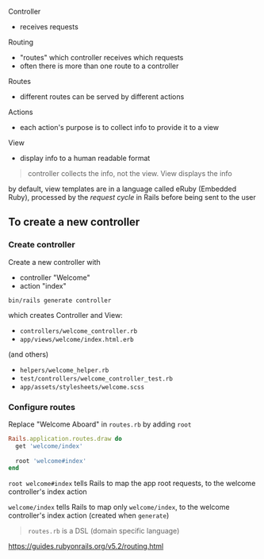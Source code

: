 Controller

- receives requests


Routing

- "routes" which controller receives which requests
- often there is more than one route to a controller


Routes
- different routes can be served by different actions

Actions
- each action's purpose is to collect info to provide it to a view

View
- display info to a human readable format

> controller collects the info, not the view. View displays the info

by default, view templates are in a language called eRuby (Embedded Ruby), processed by the *request cycle* in Rails before being sent to the user


## To create a new controller

### Create controller

Create a new controller with 
- controller "Welcome" 
- action "index"

`bin/rails generate controller` 

which creates Controller and View:
- `controllers/welcome_controller.rb`
- `app/views/welcome/index.html.erb`

(and others)
- `helpers/welcome_helper.rb`
- `test/controllers/welcome_controller_test.rb`
- `app/assets/stylesheets/welcome.scss`

### Configure routes

Replace "Welcome Aboard" in `routes.rb`
by adding `root`

```ruby
Rails.application.routes.draw do
  get 'welcome/index'
 
  root 'welcome#index'
end
```

`root welcome#index`
tells Rails to map the app root requests, to the welcome controller's index action

`welcome/index` 
tells Rails to map only `welcome/index`, to the welcome controller's index action
(created when `generate`)


> `routes.rb` is a DSL (domain specific language)

https://guides.rubyonrails.org/v5.2/routing.html